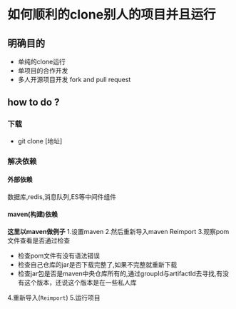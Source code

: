 
#  如何顺利的clone别人的项目并且运行
## 明确目的
- 单纯的clone运行
- 单项目的合作开发
- 多人开源项目开发 fork and pull request
## how to do ?

### 下载
- git clone [地址]

### 解决依赖
#### 外部依赖
数据库,redis,消息队列,ES等中间件组件
#### maven(构建)依赖
**这里以maven做例子**
  1.设置maven
  2.然后重新导入maven Reimport
  3.观察pom文件查看是否通过检查
   - 检查pom文件有没有语法错误
   - 检查自己仓库的jar是否下载完整了,如果不完整就重新下载
   - 检查jar包是否是maven中央仓库所有的,通过groupId与artifactId去寻找,有没有这个版本，还说这个版本是在一些私人库

   4.重新导入(`Reimport`)
   5.运行项目
